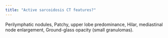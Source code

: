 ```yaml
---
title: "Active sarcoidosis CT features?"
---
```

Perilymphatic nodules, Patchy, upper lobe predominance, Hilar, mediastinal node enlargement, Ground-glass opacity (small granulomas).

